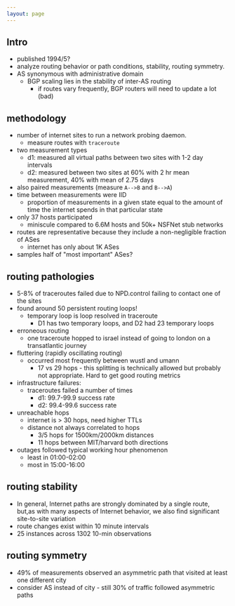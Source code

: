 ```yaml
---
layout: page
---
```


## Intro

- published 1994/5?
- analyze routing behavior or path conditions, stability, routing symmetry.
- AS synonymous with administrative domain
    - BGP scaling lies in the stability of inter-AS routing
        - if routes vary frequently, BGP routers will need to update a lot (bad)

## methodology

- number of internet sites to run a network probing daemon.
    - measure routes with `traceroute`
- two measurement types
    - d1:  measured all virtual paths between two sites with 1-2 day intervals
    - d2: measured between two sites at 60% with 2 hr mean measurement,
      40% with mean of 2.75 days
- also paired measurements (measure `A-->B` and `B-->A`)
- time between measurements were IID
    - proportion of measurements in a given state equal to the amount of
      time the internet spends in that particular state
- only 37 hosts participated
    - miniscule compared to 6.6M hosts and 50k+ NSFNet stub networks
- routes are representative because they include a non-negligible fraction of ASes
    - internet has only about 1K ASes
- samples half of "most important" ASes?

## routing pathologies

- 5-8% of traceroutes failed due to NPD.control failing to contact one of the sites
- found around 50 persistent routing loops!
    - temporary loop is loop resolved in traceroute
        - D1 has two temporary loops, and D2 had 23 temporary loops
- erroneous routing
    - one traceroute hopped to israel instead of going to london on a transatlantic journey
- fluttering (rapidly oscillating routing)
    - occurred most frequently between wustl and umann
        - 17 vs 29 hops - this splitting is technically allowed but
          probably not appropriate. Hard to get good routing metrics
- infrastructure failures:
    - traceroutes failed a number of times
        - d1: 99.7-99.9 success rate
        - d2: 99.4-99.6 success rate
- unreachable hops
    - internet is > 30 hops, need higher TTLs
    - distance not always correlated to hops
        - 3/5 hops for 1500km/2000km distances
        - 11 hops between MIT/harvard both directions
- outages followed typical working hour phenomenon
    - least in 01:00-02:00
    - most in 15:00-16:00


## routing stability

- In general, Internet paths are strongly dominated by a single route, but,as
  with many aspects of Internet behavior, we also find significant site-to-site
  variation
- route changes exist within 10 minute intervals
- 25 instances across 1302 10-min observations

## routing symmetry

- 49% of measurements observed an asymmetric path that visited at least one
  different city
- consider AS instead of city - still 30% of traffic followed asymmetric paths
